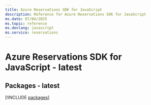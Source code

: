 ```yaml
---
title: Azure Reservations SDK for JavaScript
description: Reference for Azure Reservations SDK for JavaScript
ms.date: 07/04/2025
ms.topic: reference
ms.devlang: javascript
ms.service: reservations
---
```

# Azure Reservations SDK for JavaScript - latest
## Packages - latest
[!INCLUDE [packages](reservations-index.md)]